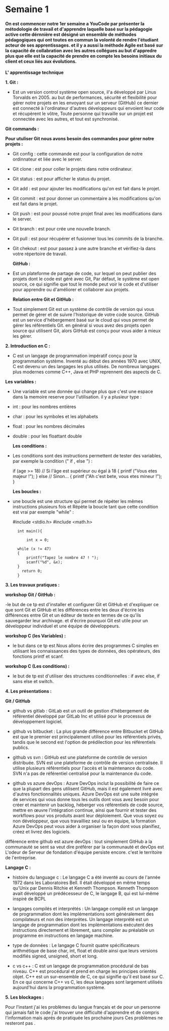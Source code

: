 # Semaine 1

#### On est commencer notre 1er semaine a YouCode par présenter la métodologie de travail et d'apprendre laquelle basé sur la pédagogie active cette dérnnière est désigné un ensemble de méthodes pédagogiques qui ont toutes en commun la volonté de rendre l'étudiant acteur de ses apprentissages. et il y a aussi la méthode Agile est basé sur la capacité de collabration avec les autres collégues au but d'appredre plus que elle est la capacité de prendre en compte les besoins initiaux du client et ceux liés aux évolutions.

**L' apprentissage technique**

**1. Git :**  

- Est un version control système open source, il'a développé par Linus Torvalds en 2005. au but de performances, sécurité et flexibilité pour gérer notre projets en les envoyant sur un serveur (GitHub) ce dernier est  connecté à l'ordinateur d'autres développeurs qui envoient leur code et récupèrent le vôtre, Toute personne qui travaille sur un projet est connectée avec les autres, et tout est synchronisé.
      

 **Git commands :**

  **Pour utuliser Git nous avons besoin des commandes pour gérer notre projets :**

- Git config : cette commande est pour la configuration de notre ordinnateur et liée avec le server.
- Git clone : est pour coller le projets dans notre ordinateur.
- Git status : est pour afficher le status du projet.
- Git add : est pour ajouter les modifications qu'on est fait dans le projet.
- Git commit : est pour donner un commentaire a les modifications qu'on est fait dans le projet.
- Git push : est pour poussé notre projet final avec les modifications dans le server.
- Git branch : est pour crée une nouvelle branch.
- Git pull : est pour récupérer et fusionner tous les commits de la branche.
- Git chekout : est pour passez à une autre branche et vérifiez-la dans votre répertoire de travail.

  **GitHub :**

- Est un plateforme de partage de code, sur lequel on peut publier des projets dont le code est géré avec Git, Par défaut, le système est open source, ce qui signifie que tout le monde peut voir le code et d'utiliser pour apprendre ou d'améliorer et collaborer aux projets.
     
  **Relation entre Git et GitHub :**

- Tout simplement Git est un système de contrôle de version qui vous permet de gérer et de suivre l'historique de votre code source. GitHub est un service d'hébergement basé sur le cloud qui vous permet de gérer les référentiels Git. en général si vous avez des projets open source qui utilisent Git, alors GitHub est conçu pour vous aider à mieux les gérer.
  
**2. Introduction en C :** 

- C est un langage de programmation impératif conçu pour la programmation système. Inventé au début des années 1970 avec UNIX, C est devenu un des langages les plus utilisés. De nombreux langages plus modernes comme C++, Java et PHP reprennent des aspects de C.

**Les variables :**

- Une variable est une donnée qui change plus que c'est une espace dans la memoire reserve pour l'utilisation.
il y a plusieur type :

- int : pour les nombres entières
- char : pour les symboles et les alphabets
- float : pour les nombres décimales
- double : pour les floattant double

  **Les conditions :**

- Les conditions sont des instructions permettent de tester des variables, par exemple la condition (" if , else ") :
    
    if (age >= 18) // Si l'âge est supérieur ou égal à 18
      {
        printf ("Vous etes majeur !");
      }
      else // Sinon...
      {
        printf ("Ah c'est bete, vous etes mineur !");
      }

  **Les boucles :**

- une boucle est une structure qui permet de répéter les mêmes instructions plusieurs fois et  Répète la boucle tant que cette condition est vrai par exemple "while" : 
     
     #include <stdio.h>
        #include <math.h>

        int main(){
            
            int x = 0;

        while (x != 47)
        {
            printf("Tapez le nombre 47 ! ");
            scanf("%d", &x);
        }
          return 0;
        }

**3. Les travaux pratiques :**

  **workshop Git / GitHub :**

-le but de ce tp est d'installer et configurer Git et GitHub et d'expliquer ce que sont Git et GitHub et les différences entre les deux d'écrire les différences entre Git 
et un éditeur de texte en termes de ce qu'ils sauvegarder leur archivage. et d'écrire pourquoi Git est utile pour un développeur individuel et une équipe de développeurs.

  **workshop C (les Variables) :** 
        
  - le but dans ce tp est Nous allons écrire des programmes C simples en utilisant les connaissances des types de données, des opérateurs, des fonctions printf et scanf.

  **workshop C (Les conditions) :**

  - le but de tp est d'utiliser des structures conditionnelles : if avec else, if sans else et switch.

**4. Les présentations :**

  **Git / GitHub**

- github vs gitlab : GitLab est un outil de gestion d'hébergement de référentiel développé par GitLab Inc et utilisé pour le processus de développement logiciel.

- github vs bitbucket : La plus grande différence entre Bitbucket et GitHub est que le premier est principalement utilisé pour les référentiels privés, tandis que le second est l'option de prédilection pour les référentiels publics.

- github vs svn : GitHub est une plateforme de contrôle de version distribuée. SVN est une plateforme de contrôle de version centralisée. Il utilise plusieurs référentiels pour l'accès et la maintenance du code. SVN n'a pas de  référentiel centralisé pour la maintenance du code.
       
- github vs azure devOps : Azure DevOps inclut la possibilité de faire ce que la plupart des gens utilisent GitHub, mais il est également livré avec d'autres fonctionnalités uniques. Azure DevOps est une suite intégrée de services qui vous donne tous les outils dont vous avez besoin pour créer et maintenir un backlog, héberger vos référentiels de code source, mettre en œuvre l'intégration continue, ainsi que fournir et tester des workflows pour vos produits avant leur déploiement. Que vous soyez ou non développeur, que vous travailliez seul ou en équipe, la formation Azure DevOps peut vous aider à organiser la façon dont vous planifiez, créez et livrez des logiciels.

différence entre github est azure devOps : tout simplement GitHub a la communauté se sent sa veut dire préférer par la communauté et devOps est L'odeur de Serveur de fondation d'équipe persiste encore. c'est le territoire de l'entreprise.
        

**Langage C :**

- histoire du language c : Le langage C a été inventé au cours de l'année 1972 dans les Laboratoires Bell. Il était développé en même temps qu'Unix par Dennis Ritchie et Kenneth Thompson. Kenneth Thompson avait développé un  prédécesseur de C, le langage B, qui est lui-même inspiré de BCPL

- langages compilés et interprétés : Un langage compilé est un langage de programmation dont les implémentations sont généralement des compilateurs et non des interprètes. Un langage interprété est un langage de programmation dont les implémentations exécutent des instructions directement et librement, sans compiler au préalable un programme en instructions en langage machine.
       
- type de données : Le langage C fournit quatre spécificateurs arithmétique de base char, int, float et double ainsi que leurs versions modifiés signed, unsigned, short et long.

- c vs c++ : C est un langage de programmation procédural de bas niveau. C++ est procédural et prend en charge les principes orientés objet. C++ est un sur-ensemble de C, ce qui signifie qu'il est basé sur C. En ce qui concerne C++ vs C, les deux langages sont largement utilisés aujourd'hui dans la programmation système.
     

**5. Les blockages :** 

Pour l'instant j'ai les problèmes du langue français et de pour un personne qui jamais fait le code j'ai trouver une difficulté d'apprendre et de compris l'information mais aprés de pratiquée les prochaine jours Ces problèmes ne  resteront pas .
